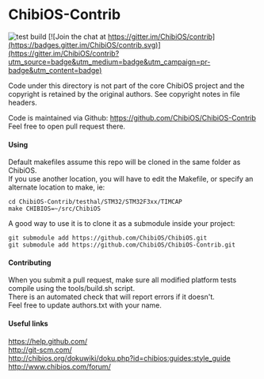 ChibiOS-Contrib
===============

![test build](https://github.com/ChibiOS/ChibiOS-Contrib/workflows/build%20tests/badge.svg)
[![Join the chat at https://gitter.im/ChibiOS/contrib](https://badges.gitter.im/ChibiOS/contrib.svg)](https://gitter.im/ChibiOS/contrib?utm_source=badge&utm_medium=badge&utm_campaign=pr-badge&utm_content=badge)

Code under this directory is not part of the core ChibiOS project 
and the copyright is retained by the original authors. See copyright
notes in file headers.

Code is maintained via Github: https://github.com/ChibiOS/ChibiOS-Contrib  
Feel free to open pull request there.

#### Using

Default makefiles assume this repo will be cloned in the same folder as ChibiOS.  
If you use another location, you will have to edit the Makefile, or specify an alternate location to make, ie:  

```
cd ChibiOS-Contrib/testhal/STM32/STM32F3xx/TIMCAP
make CHIBIOS=~/src/ChibiOS
```

A good way to use it is to clone it as a submodule inside your project:  

```
git submodule add https://github.com/ChibiOS/ChibiOS.git
git submodule add https://github.com/ChibiOS/ChibiOS-Contrib.git
```

#### Contributing

When you submit a pull request, make sure all modified platform tests compile using the tools/build.sh script.  
There is an automated check that will report errors if it doesn't.  
Feel free to update authors.txt with your name.  

#### Useful links

https://help.github.com/  
http://git-scm.com/  
http://chibios.org/dokuwiki/doku.php?id=chibios:guides:style_guide  
http://www.chibios.com/forum/  
